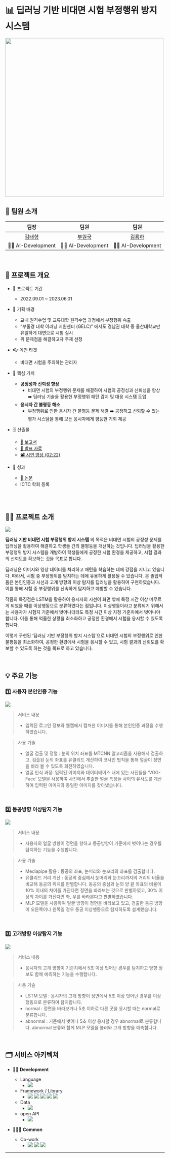 # 📊 딥러닝 기반 비대면 시험 부정행위 방지 시스템 
<img src="docs/썸네일.png" width="500px" />

<br>

## 🕺 팀원 소개

|                   팀장                   |                 팀원                  |                팀원                 | 
| :--------------------------------------: | :-----------------------------------: | :---------------------------------: |
| [김태형](https://github.com/coryong) | [부원국](https://github.com) | [김룡하](https://github.com) | 
|                   🧑‍💻 AI-Development |                 🧑‍💻 AI-Development                  |                🧑‍💻 AI-Development                 |                

<br>

## 👀 프로젝트 개요

-  📆 프로젝트 기간
   -  2022.09.01 ~ 2023.06.01

-  📌 기획 배경
   -  교내 원격수업 및 교류대학 원격수업 과정에서 부정행위 속출
   -  “부울경 대학 이러닝 지원센터 (GELC)” 에서도 경남권 대학 중 울산대학교만 유일하게 대면으로 시험 실시 
   - 위 문제점을 해결하고자 주제 선정
  
-  👓 메인 타겟
   -  비대면 시험을 주최하는 관리자

-  💍 핵심 가치

   -  **공정성과 신뢰성 향상**
      -  비대면 시험의 부정행위 문제를 해결하여 시험의 공정성과 신뢰성을 향상 ➡️ 딥러닝 기술을 활용한 부정행위 패턴 감지 및 대응 시스템 도입
   -  **응시자 간 불평등 해소**
      -  부정행위로 인한 응시자 간 불평등 문제 해결 ➡️ 공정하고 신뢰할 수 있는 평가 시스템을 통해 모든 응시자에게 평등한 기회 제공

- 🗄 산출물
  - [📃 보고서](docs/딥러닝기반_비대면시험_부정행위_방지_시스템_보고서.pdf)
  - [🔖 발표 자료](docs/졸작_최종.pdf)
  - [📽 시연 영상 (02:22)](https://youtu.be/tqqwJXkgMus)

-  🥇 성과

   - [📜 논문](docs/paper_final.pdf)
   -  ICTC 학회 등록

<br><br>

## 💁‍♂️ 프로젝트 소개

<img src="docs/졸작serviceflow.png"/>

<br>

**딥러닝 기반 비대면 시험 부정행위 방지 시스템** 의 목적은 비대면 시험의 공정성 문제를 딥러닝을 활용하여 해결하고 학생들 간의 불평등을 개선하는 것입니다. 딥러닝을 활용한 부정행위 방지 시스템을 개발하여 학생들에게 공정한 시험 환경을 제공하고, 시험 결과의 신뢰도를 확보하는 
것을 목표로 합니다.
<br>

딥러닝은 이미지와 영상 데이터를 처리하고 패턴을 학습하는 데에 강점을 지니고 있습니다. 따라서, 시험 중 부정행위를 탐지하는 데에 유용하게 활용될 수 있습니다. 본 졸업작품은 본인인증과 시선과 고개 방향의 이상 탐지를 딥러닝을 활용하여 구현하였습니다. 이를 통해 시험 중 부정행위를 신속하게 탐지하고 예방할 수 있습니다. 
<br>

작품의 특징점은 LSTM을 활용하여 응시자의 시선이 화면 밖에 특정 시간 이상 머무르게 되었을 때를 이상행동으로 분류하였다는 점입니다. 이상행동이라고 분류되기 위해서는 사용자가 시험지 기준에서 벗어나더라도 특정 시간 이상 지정 기준치에서 벗어나야 합니다. 이를 통해 억울한 상황을 최소화하고 공정한 환경에서 시험을 응시할 수 있도록 합니다.
<br>

이렇게 구현된 ‘딥러닝 기반 부정행위 방지 시스템’으로 비대면 시험의 부정행위로 인한 불평등을 최소화하여, 공정한 환경에서 시험을 응시할 수 있고, 시험 결과의 신뢰도를 확보할 수 있도록 하는 것을 목표로 하고 있습니다.


<br>

## 💡 주요 기능

### 1️⃣ 사용자 본인인증 기능

<img src="docs/기능1.png" />

> 서비스 내용 
> - 입력된 로그인 정보와 웹캠에서 캡쳐한 이미지를 통해 본인인증 과정을 수행하였습니다.

> 사용 기술
> - 얼굴 검출 및 정렬 : 눈의 위치 좌표를 MTCNN 알고리즘을 사용해서 검출하고, 검출된 눈의 좌표를 유클리드 계산하여 코사인 법칙을 통해 얼굴이 정면을 바라 볼 수 있도록 회전하였습니다.
> - 얼굴 인식 과정: 입력된 이미지와 데이터베이스 내에 있는 사진들을 ‘VGG-Face’ 모델을 사용하여 사진에서 추출한 얼굴 특징들 사이의 유사도를 계산하여 입력된 이미지와 동일한 이미지를 찾아냈습니다.
<br>

### 2️⃣ 동공방향 이상탐지 기능

<img src="docs/기능2.png" />

> 서비스 내용
> -  사용자의 얼굴 방향이 정면을 향하고 동공방향이 기준에서 벗어나는 경우를 탐지하는 기능을 수행합니다.

> 사용 기술 
> -	Mediapipe 활용 : 동공의 좌표, 눈머리와 눈꼬리의 좌표를 검출합니다.
> -	유클리드 거리 계산 : 동공의 중심에서 눈머리와 눈꼬리까지의 거리의 비율을 비교해 동공의 위치를 판별합니다. 동공의 중심과 눈의 양 끝 좌표의 비율이 10% 이내의 차이를 가진다면 정면을 바라보는 것으로 판별하였고, 30% 이상의 차이를 가진다면 좌, 우를 바라본다고 판별하였습니다. 
> -	MLP 모델을 사용하여 얼굴 방향이 정면을 바라보고 있고, 검출한 동공 방향이 오른쪽이나 왼쪽일 경우 동공 이상행동으로 탐지하도록 설계했습니다.

<br>

### 3️⃣ 고개방향 이상탐지 기능

<img src="docs/기능3.png" />

> 서비스 내용
> - 응시자의 고개 방향이 기준치에서 5초 이상 벗어난 경우를 탐지하고 방향 정보도 함께 예측하는 기능을 수행합니다.

> 사용 기술 
> -	LSTM 모델 : 응시자의 고개 방향이 정면에서 5초 이상 벗어난 경우를 이상행동으로 분류하여 탐지합니다.
> -	normal : 정면을 바라보거나 5초 이하로 다른 곳을 응시할 때는 normal로 분류합니다.
> -	abnormal : 기준에서 벗어나 5초 이상 응시할 경우 abnormal로 분류합니다. abnormal 분류와 함께 MLP 모델을 불러와 고개 방향을 예측합니다.


<br>

## 🗂 서비스 아키텍쳐 
- 👨‍🎨 **Development**
  - Language
    - <img src="https://img.shields.io/badge/Python-3776AB?style=flat-square&logo=Python&logoColor=white"/> 
  - Framework / Library
    - <img src="https://img.shields.io/badge/tensorflow-FF6F00?style=flat-square&logo=tensorflow&logoColor=white"> <img src="https://img.shields.io/badge/PyQt-41CD52?style=flat-square&logo=&logoColor=white"> <img src="https://img.shields.io/badge/mediapipe-00DBDE?style=flat-square&logo=&logoColor=white"> <img src="https://img.shields.io/badge/scikitlearn-F7931E?style=flat-square&logo=scikitlearn&logoColor=white"> <img src="https://img.shields.io/badge/opencv-5C3EE8?style=flat-square&logo=opencv&logoColor=white"> 
  - Data
    - <img src="https://img.shields.io/badge/sqlite-003B57?style=flat-square&logo=sqlite&logoColor=white"/>
  - open API
    - <img src="https://img.shields.io/badge/kakaotalk-FFCD00?style=flat-square&logo=kakaotalk&logoColor=white">

- 👨‍👩‍👦 **Common**
  - Co-work
    - <img src="https://img.shields.io/badge/Git-F05032?style=flat-square&logo=Git&logoColor=white"/> <img src="https://img.shields.io/badge/github-181717?style=flat-square&logo=github&logoColor=white"> <img src="https://img.shields.io/badge/googledrive-4285F4?style=flat-square&logo=googledrive&logoColor=white">

---
